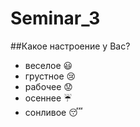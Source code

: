 # Seminar_3

##Какое настроение у Вас?
* веселое :smiley:
* грустное :cry:
* рабочее :worried:
* осеннее :umbrella:
* сонливое :sleeping:

